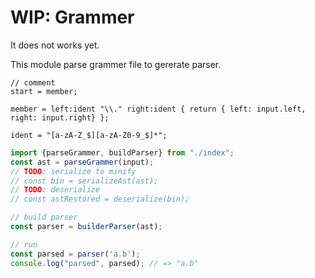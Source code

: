 # WIP: Grammer

It does not works yet.

This module parse grammer file to gererate parser.

```
// comment
start = member;

member = left:ident "\\." right:ident { return { left: input.left, right: input.right} };

ident = "[a-zA-Z_$][a-zA-Z0-9_$]*";
```

```ts
import {parseGrammer, buildParser} from "./index";
const ast = parseGrammer(input);
// TODO: serialize to minify
// const bin = serializeAst(ast);
// TODO: deserialize
// const astRestored = deserialize(bin);

// build parser
const parser = builderParser(ast);

// run
const parsed = parser('a.b');
console.log("parsed", parsed); // => "a.b"
```
